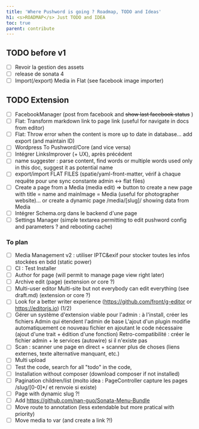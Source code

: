 ```yaml
---
title: 'Where Pushword is going ? Roadmap, TODO and Ideas'
h1: <s>ROADMAP</s> Just TODO and IDEA
toc: true
parent: contribute
---
```


## TODO before v1

- [ ] Revoir la gestion des assets
- [ ] release de sonata 4
- [ ] Import(/export) Media in Flat (see facebook image importer)

## TODO Extension

- [ ] FacebookManager (post from facebook and ~~show last facebook status~~ )
- [ ] Flat: Transform markdown link to page link (useful for navigate in docs from editor)
- [ ] Flat: Throw error when the content is more up to date in database... add export (and maintain ID)
- [ ] Wordpress To Pushword/Core (and vice versa)
- [ ] Intégrer LinksImprover (+ UX), après précédent
- [ ] name suggester : parse content, find words or multiple words used only in this doc, suggest it as potential name
- [ ] export/import FLAT FILES (spatie/yaml-front-matter, vérif à chaque requête pour une sync constante admin <-> flat files)
- [ ] Create a page from a Media (media edit) => button to create a new page with title = name and mainImage = Media
      (useful for photographer website)... or create a dynamic page /media/[slug]/ showing data from Media
- [ ] Intégrer Schema.org dans le backend d'une page
- [ ] Settings Manager (simple textarea permitting to edit pushword config and parameters ? and rebooting cache)

### To plan

- [ ] Media Management v2 : utiliser IPTC&exif pour stocker toutes les infos stockées en bdd (static power)
- [ ] CI : Test Installer
- [ ] Author for page (will permit to manage page view right later)
- [ ] Archive edit (page) (extension or core ?)
- [ ] Multi-user editor Multi-site but not everybody can edit everything (see draft.md) (extension or core ?)
- [ ] Look for a better writer experience (https://github.com/front/g-editor or https://editorjs.io) (1/2)
- [ ] Gérer un système d'extension viable pour l'admin : à l'install, créer les fichiers Admin qui étendent l'admin de base
      L'ajout d'un plugin modifie automatiquement ce nouveau fichier en ajoutant le code nécessaire (ajout d'une trait + édition d'une fonction)
      Retro-compatibilité : créer le fichier admin + le services (autowire) si il n'existe pas
- [ ] Scan : scanner une page en direct + scanner plus de choses (liens externes, texte alternative manquant, etc.)
- [ ] Multi upload
- [ ] Test the code, search for all "todo" in the code,
- [ ] Installation without composer (download composer if not installed)
- [ ] Pagination children/list (molto idea : PageController capture les pages /slug/[0-0]\*/ et renvoie si existe)
- [ ] Page with dynamic slug ?!
- [ ] Add https://github.com/nan-guo/Sonata-Menu-Bundle
- [ ] Move route to annotation (less extendable but more pratical with priority)
- [ ] Move media to var (and create a link ?!)
